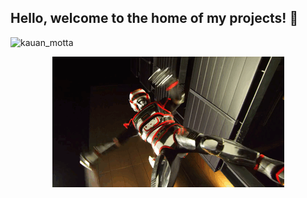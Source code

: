 ## Hello, welcome to the home of my projects! 👋



![kauan_motta](https://github-readme-stats.vercel.app/api/top-langs/?username=wifzw&hide=html&layout=compact&theme=radical)

<div align="center">
<img src="./Jaspion-Flashman-Jiraiya.gif" alt="@Kauan_Motta">
</div>
